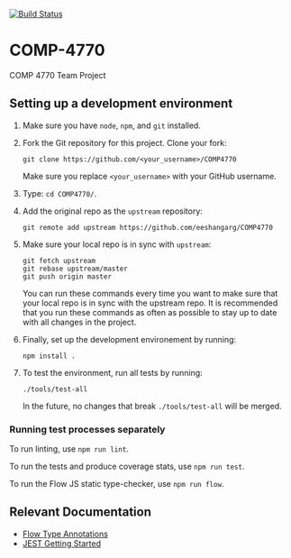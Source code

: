 [![Build Status](https://travis-ci.com/eeshangarg/COMP4770.svg?token=QShBcTiKKJroZPan48rz&branch=master)](https://travis-ci.com/eeshangarg/COMP4770)

# COMP-4770
COMP 4770 Team Project

## Setting up a development environment

1. Make sure you have `node`, `npm`, and `git` installed.

1. Fork the Git repository for this project. Clone your fork:

    `git clone https://github.com/<your_username>/COMP4770`

    Make sure you replace `<your_username>` with your GitHub username.

1. Type: `cd COMP4770/`.

1. Add the original repo as the `upstream` repository:

    `git remote add upstream https://github.com/eeshangarg/COMP4770`

1. Make sure your local repo is in sync with `upstream`:

    ```
    git fetch upstream
    git rebase upstream/master
    git push origin master
    ```

    You can run these commands every time you want to make sure that
    your local repo is in sync with the upstream repo. It is recommended
    that you run these commands as often as possible to stay up to date
    with all changes in the project.

1. Finally, set up the development environement by running:

    `npm install .`

1. To test the environment, run all tests by running:

    `./tools/test-all`

    In the future, no changes that break `./tools/test-all` will be merged.

### Running test processes separately

To run linting, use `npm run lint`.

To run the tests and produce coverage stats, use `npm run test`.

To run the Flow JS static type-checker, use `npm run flow`.

## Relevant Documentation

* [Flow Type Annotations](https://flow.org/en/docs/types/)
* [JEST Getting Started](https://jestjs.io/docs/en/getting-started.html)
